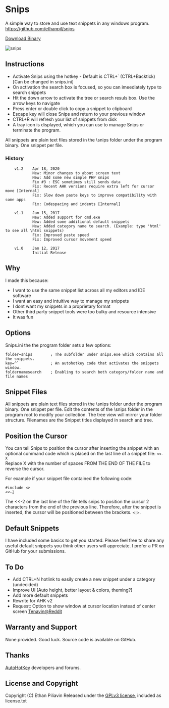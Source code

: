 # Snips
A simple way to store and use text snippets in any windows program.
https://github.com/ethanpil/snips

[Download Binary](https://github.com/ethanpil/snips/releases)

![snips](https://cloud.githubusercontent.com/assets/254784/21910990/78f0bc36-d8ec-11e6-84c8-88a801bd4d20.gif)

## Instructions

* Activate Snips using the hotkey - Default is CTRL+` (CTRL+Backtick) [Can be changed in snips.ini]
* On activation the search box is focused, so you can imeediately type to search snippets 
* Hit the down arrow to activate the tree or search resuls box. Use the arrow keys to navigate 
* Press enter or double click to copy a snippet to clipboard
* Escape key will close Snips and return to your previous window
* CTRL+R will refresh your list of snippets from disk
* A tray icon is displayed, which you can use to manage Snips or terminate the program.

All snippets are plain text files stored in the \snips folder under the program binary. One snippet per file. 

### History

````
    v1.2    Apr 18, 2020
            New: Minor changes to about screen text
            New: Add some new simple PHP snips
            Fix #3 : ESC sometimes still sends data
            Fix: Recent AHK versions require extra left for cursor move [Internal]
            Fix: Slow down paste keys to improve compatibility with some apps
            Fix: Codespacing and indents [Internal]

    v1.1    Jan 15, 2017
            New: Added support for cmd.exe
            New: Added some additional default snippets
            New: Added category name to search. (Example: type 'html' to see all \html snippets)
            Fix: Improved paste speed
            Fix: Improved cursor movement speed  

    v1.0    Jan 12, 2017
            Initial Release

````

## Why

I made this because:

 * I want to use the same snippet list across all my editors and IDE software
 * I want an easy and intuitive way to manage my snippets
 * I dont want my snippets in a proprietary format
 * Other third party snippet tools were too bulky and resource intensive
 * It was fun

## Options

Snips.ini the the program folder sets a few options:

    folder=snips        ; The subfolder under snips.exe which contains all the snippets.
    key=^`              ; An autohotkey code that activates the snippets window.
    foldernamesearch    ; Enabling to search both category/folder name and file names

## Snippet Files

All snippets are plain text files stored in the \snips folder under the program binary. One snippet per file. Edit the contents of the \snips folder in the program root to modify your collection. The tree view will mirror your folder structure. Filenames are the Snippet titles displayed in search and tree.

## Position the Cursor

You can tell Snips to position the cursor after inserting the snippet with an optional command code which is placed on the last line of a snippet file: `<<-X`   
Replace X with the number of spaces FROM THE END OF THE FILE to reverse the cursor. 

For example if your snippet file contained the following code:

    #include <>
    <<-2

The <<-2 on the last line of the file tells snips to position the cursor 2 characters from the end of the previous line. Therefore, after the snippet is inserted, the cursor will be positioned between the brackets. `<|>`.

## Default Snippets

I have included some basics to get you started. Please feel free to share any useful default snippets you think other users will appreciate. I prefer a PR on GitHub for your submissions.

## To Do

* Add CTRL+N hotlink to easily create a new snippet under a category (undecided)
* Improve UI [Auto height, better layout & colors, theming?]
* Add more default snippets
* Rewrite for AHK v2
* Request: Option to show window at cursor location instead of center screen [Tenavin@Reddit](https://www.reddit.com/r/AutoHotkey/comments/5nmzdt/show_off_i_made_a_cool_snippets_manager_with_ahk/j52ogtf/)

## Warranty and Support

None provided. Good luck. Source code is available on GitHub.

## Thanks

[AutoHotKey](https://autohotkey.com/) developers and forums.

## License and Copyright
Copyright (C) Ethan Piliavin
Released under the [GPLv3 license](https://www.gnu.org/licenses/gpl-3.0.en.html), included as license.txt
